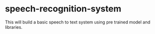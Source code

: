 # speech-recognition-system
This will build a basic speech to text system using pre trained model and libraries.
